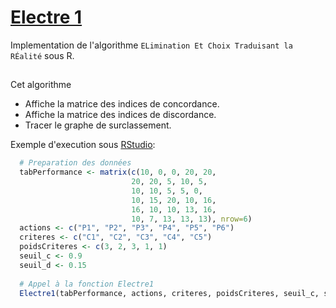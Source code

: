 # [Electre 1](https://fr.wikipedia.org/wiki/ELECTRE#M%C3%A9thode_ELECTRE_I)
Implementation de l'algorithme `ELimination Et Choix Traduisant la RÉalité` sous R.
##
Cet algorithme
- Affiche la matrice des indices de concordance.
- Affiche la matrice des indices de discordance.
- Tracer le graphe de surclassement.

Exemple d'execution sous [RStudio](https://www.rstudio.com/products/rstudio/download/#download):
```R
  # Preparation des données
  tabPerformance <- matrix(c(10, 0, 0, 20, 20,
                           20, 20, 5, 10, 5,
                           10, 10, 5, 5, 0,
                           10, 15, 20, 10, 16,
                           16, 10, 10, 13, 16,
                           10, 7, 13, 13, 13), nrow=6)
  actions <- c("P1", "P2", "P3", "P4", "P5", "P6")
  criteres <- c("C1", "C2", "C3", "C4", "C5")
  poidsCriteres <- c(3, 2, 3, 1, 1)
  seuil_c <- 0.9
  seuil_d <- 0.15
  
  # Appel à la fonction Electre1
  Electre1(tabPerformance, actions, criteres, poidsCriteres, seuil_c, seuil_d)
```
